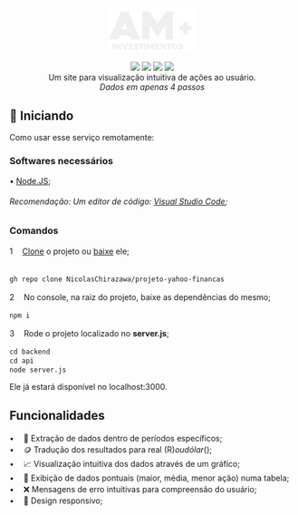 <h1 align=center>
  <img align=center src="https://raw.githubusercontent.com/NicolasChirazawa/projeto-yahoo-financas/refs/heads/main/imagens/logo-2.png" style="width: 150px">  
</h1>

<div align=center>
  <img src="https://img.shields.io/static/v1?label=%20&labelColor=fffdaf&message=Javascript&color=grey&style=for-the-badge&logo=javascript&logoColor=black"/>
  <img src="https://img.shields.io/static/v1?label=%20&labelColor=d1ffbd&message=Node.JS&color=grey&style=for-the-badge&logo=node.js&logoColor=black"/>
  <img src="https://img.shields.io/static/v1?label=%20&labelColor=white&message=Express.JS&color=grey&style=for-the-badge&logo=express&logoColor=black"/>
  <img src="https://img.shields.io/static/v1?label=%20&labelColor=add8e6&message=Docker&color=grey&style=for-the-badge&logo=docker&logoColor=black"/>
</div>

<div align=center>
  Um site para visualização intuitiva de ações ao usuário. <br>
  <em> Dados em apenas 4 passos </em>
</div>

<h2 name="inicializar">🚀 Iniciando</h2>
Como usar esse serviço remotamente:

<br> 
<h3>Softwares necessários</h3>

• <a href="https://nodejs.org/dist/v22.14.0/node-v22.14.0-x64.msi">Node.JS</a>; <br>
<h6>Recomendação: Um editor de código: <a href="https://code.visualstudio.com/sha/download?build=stable&os=win32-x64-user">Visual Studio Code</a>; </h6>

<h3>Comandos</h3>
1ㅤ <a href=https://github.com/NicolasChirazawa/projeto-yahoo-financas.git>Clone</a> o projeto ou <a href="https://github.com/NicolasChirazawa/projeto-yahoo-financas/archive/refs/heads/main.zip">baixe</a> ele; <br> <br>

```
gh repo clone NicolasChirazawa/projeto-yahoo-financas
```

2ㅤ No console, na raiz do projeto, baixe as dependências do mesmo; <br> 

```
npm i
```

3 ㅤRode o projeto localizado no <b>server.js</b>;

```shell
cd backend
cd api
node server.js
```
Ele já estará disponível no localhost:3000.

<h2 name="funcionalidades">Funcionalidades</h2> 

• ㅤ📅 Extração de dados dentro de períodos específicos; <br>
• ㅤ🪙 Tradução dos resultados para real (R$) ou dólar ($); <br>
• ㅤ📈 Visualização intuitiva dos dados através de um gráfico; <br>
• ㅤ📇 Exibição de dados pontuais (maior, média, menor ação) numa tabela; <br>
• ㅤ❌ Mensagens de erro intuitivas para compreensão do usuário; <br>
• ㅤ📱 Design responsivo; <br>
